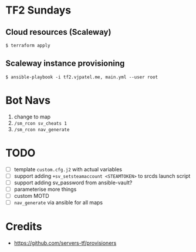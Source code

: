 # TF2 Sundays

## Cloud resources (Scaleway)
```
$ terraform apply
```

## Scaleway instance provisioning
```
$ ansible-playbook -i tf2.vjpatel.me, main.yml --user root

```

# Bot Navs
1. change to map
2. `/sm_rcon sv_cheats 1`
3. `/sm_rcon nav_generate`

# TODO
 - [ ] template `custom.cfg.j2` with actual variables
 - [ ] support adding `+sv_setsteamaccount <STEAMTOKEN>` to srcds launch script
 - [ ] support adding sv_password from ansible-vault?
 - [ ] parameterise more things
 - [ ] custom MOTD
 - [ ] `nav_generate` via ansible for all maps

# Credits
 - https://github.com/servers-tf/provisioners
